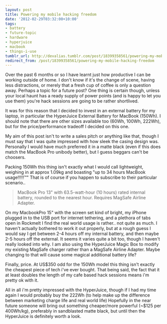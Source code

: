 ```yaml
---
layout: post
title: Powering my mobile hacking freedom
date: '2012-02-29T03:32:00+10:00'
tags:
- battery
- future-topic
- hardware
- hyperjuice
- macbook
- things-i-use
tumblr_url: http://devalias.tumblr.com/post/18399358561/powering-my-mobile-hacking-freedom
redirect_from: /post/18399358561/powering-my-mobile-hacking-freedom
---
```

Over the past 6 months or so I have learnt just how productive I can be working outside of home. I don't know if it's the change of scene, having less distractions, or merely that a fresh cup of coffee is only a question away. Perhaps a topic for a future post? One thing is certain though, unless your local haunt has a ready supply of power points (and is happy to let you use them) you're hack sessions are going to be rather shortlived.

It was for this reason that I decided to invest in an external battery for my laptop, in particular the HyperJuice External Battery for MacBook (150Wh). I should note that there are other sizes available too (60Wh, 100Wh, 222Wh), but for the price/performance tradeoff I decided on this one.

My aim of this post isn't to write a sales pitch or anything like that, though I must say that I was quite impressed with how sleek the casing design was. Personally I would have much preferred it in a matte black (even if this does match the MacBook Pro unibody better), but I guess beggars can't be choosers.

Packing 150Wh this thing isn't exactly what I would call lightweight, weighing in at approx 1.09kg and boasting "up to 34 hours MacBook usage!!!!!&trade;" That is of course if you happen to subscribe to their particular scenario..

> MacBook Pro 13" with 63.5-watt-hour (10 hours) rated internal battery, rounded to the nearest hour. Requires MagSafe Airline Adapter.

On my MacbookPro 15" with the screen set kind of bright, my iPhone plugged in to the USB port for internet tethering, and a plethora of tabs open in Rockmelt I find the real world usage is rather.. not quite as much. I haven't actually bothered to work it out properly, but at a rough guess I would say I get between 2-4 hours off my internal battery, and then maybe 2-5 hours off the external. It seems it varies quite a bit too, though I haven't really looked into why. I am also using the HyperJuice Magic Box to modify my existing MagSafe charger rather than a MagSafe Airline Adapter. Maybe changing to that will cause some magical additional battery life?

Finally, price. At US$350 odd for the 150Wh model this thing isn't exactly the cheapest piece of tech i've ever bought. That being said, the fact that it at least doubles the length of my cafe based hack sessions means i'm pretty ok with it.

All in all i'm pretty impressed with the HyperJuice, though if I had my time again I would probably buy the 222Wh (to help make up the difference between marketing charge life and real world life) Hopefully in the near future someone will bring out something cheaper/more powerful (~$125 per 400Wh/kg), preferably in sandblasted matte black, but until then the HyperJuice is definitely worth a look.
